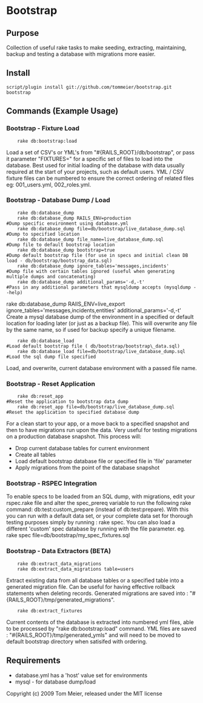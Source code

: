 # Bootstrap

## Purpose

Collection of useful rake tasks to make seeding, extracting, maintaining, backup and testing a database with migrations more easier.

## Install

  	script/plugin install git://github.com/tommeier/bootstrap.git bootstrap

## Commands (Example Usage)

### Bootstrap - Fixture Load
		rake db:bootstrap:load

Load a set of CSV's or YML's from "#{RAILS\_ROOT}/db/bootstrap", or pass it parameter "FIXTURES=" for a specific set of files to load into the database. Best used for initial loading of the database with data usually required at the start of your projects, such as default users. YML / CSV fixture files can be numbered to ensure the correct ordering of related files eg: 001\_users.yml, 002\_roles.yml.

### Bootstrap - Database Dump / Load
		rake db:database_dump
		rake db:database_dump RAILS_ENV=production							#Dump specific environment using database.yml
		rake db:database_dump file=db/bootstrap/live_database_dump.sql		#Dump to specified location
		rake db:database_dump file_name=live_database_dump.sql				#Dump file to default bootstrap location
		rake db:database_dump bootstrap=true								#Dump default bootstrap file (for use in specs and initial clean DB load - db/bootstrap/bootstrap_data.sql)
		rake db:database_dump ignore_tables='messages,incidents'			#Dump file with certain tables ignored (useful when generating multiple dumps and concatenating)
		rake db:database_dump additional_params='-d,-t'						#Pass in any additional parameters that mysqldump accepts (mysqldump --help)

rake db:database_dump RAIlS_ENV=live_export ignore_tables='messages,incidents,entities' additional_params='-d,-t'
Create a mysql database dump of the environment in a specified or default location for loading later (or just as a backup file). This will overwrite any file by the same name, so if used for backup specify a unique filename.

		rake db:database_load												#Load default bootstrap file ( db/bootstrap/bootstrap\_data.sql)
		rake db:database_load file=db/bootstrap/live_database_dump.sql		#Load the sql dump file specified

Load, and overwrite, current database environment with a passed file name.

### Bootstrap - Reset Application
		rake db:reset_app 													#Reset the application to bootstrap data dump
		rake db:reset_app file=db/bootstrap/live_database_dump.sql      	#Reset the application to specified database dump

For a clean start to your app, or a move back to a specified snapshot and then to have migrations run upon the data. Very useful for testing migrations on a production database snapshot. This process will:

 * Drop current database tables for current environment
 * Create all tables
 * Load default bootstrap database file or specified file in 'file' parameter
 * Apply migrations from the point of the database snapshot

### Bootstrap - RSPEC Integration

To enable specs to be loaded from an SQL dump, with migrations, edit your rspec.rake file and alter the spec\_prereq variable to run the following rake command: db:test:custom\_prepare (instead of db:test:prepare). With this you can run with a default data set, or your complete data set for thorough testing purposes simply by running : rake spec.
You can also load a different 'custom' spec database by running with the file parameter.
eg. rake spec file=db/bootstrap/my_spec_fixtures.sql

### Bootstrap - Data Extractors (BETA)
		rake db:extract_data_migrations
		rake db:extract_data_migrations table=users

Extract existing data from all database tables or a specified table into a generated migration file. Can be useful for having effective rollback statements when deleting records. Generated migrations are saved into : "#{RAILS\_ROOT}/tmp/generated\_migrations".

		rake db:extract_fixtures

Current contents of the database is extracted into numbered yml files, able to be processed by "rake db:bootstrap:load" command. YML files are saved : "#{RAILS\_ROOT}/tmp/generated\_ymls" and will need to be moved to default bootstrap directory when satisifed with ordering.

## Requirements

 * database.yml has a 'host' value set for environments
 * mysql - for database dump/load

Copyright (c) 2009 Tom Meier, released under the MIT license
